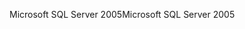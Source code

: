 <span data-ttu-id="d6bd3-101">Microsoft SQL Server 2005</span><span class="sxs-lookup"><span data-stu-id="d6bd3-101">Microsoft SQL Server 2005</span></span>